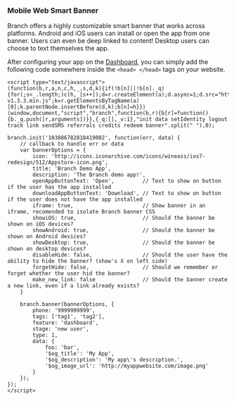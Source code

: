 ### Mobile Web Smart Banner

Branch offers a highly customizable smart banner that works across platforms. Android and iOS users can install or open the app from one banner. Users can even be deep linked to content! Desktop users can choose to text themselves the app. 

After configuring your app on the [Dashboard](https://dashboard.branch.io), you can simply add the following code somewhere inside the `<head> </head>` tags on your website.

```
<script type="text/javascript">
(function(b,r,a,n,c,h,_,s,d,k){if(!b[n]||!b[n]._q){for(;s<_.length;)c(h,_[s++]);d=r.createElement(a);d.async=1;d.src="https://cdn.branch.io/branch-v1.3.3.min.js";k=r.getElementsByTagName(a)[0];k.parentNode.insertBefore(d,k);b[n]=h}})(window,document,"script","branch",function(b,r){b[r]=function(){b._q.push([r,arguments])}},{_q:[],_v:1},"init data setIdentity logout track link sendSMS referrals credits redeem banner".split(" "),0);

branch.init('103886782818419002', function(err, data) {
    // callback to handle err or data
    var bannerOptions = {
        icon: 'http://icons.iconarchive.com/icons/wineass/ios7-redesign/512/Appstore-icon.png',
        title: 'Branch Demo App',
        description: 'The Branch demo app!',
        openAppButtonText: 'Open',         // Text to show on button if the user has the app installed
        downloadAppButtonText: 'Download', // Text to show on button if the user does not have the app installed
        iframe: true,                      // Show banner in an iframe, recomended to isolate Branch banner CSS
        showiOS: true,                     // Should the banner be shown on iOS devices?
        showAndroid: true,                 // Should the banner be shown on Android devices?
        showDesktop: true,                 // Should the banner be shown on desktop devices?
        disableHide: false,                // Should the user have the ability to hide the banner? (show's X on left side)
        forgetHide: false,                 // Should we remember or forget whether the user hid the banner?
        make_new_link: false               // Should the banner create a new link, even if a link already exists?
    }

    branch.banner(bannerOptions, {
        phone: '9999999999',
        tags: ['tag1', 'tag2'],
        feature: 'dashboard',
        stage: 'new user',
        type: 1,
        data: {
            foo: 'bar',
            '$og_title': 'My App',
            '$og_description': 'My app\'s description.',
            '$og_image_url': 'http://myappwebsite.com/image.png'
        }
    });
});
</script>
```